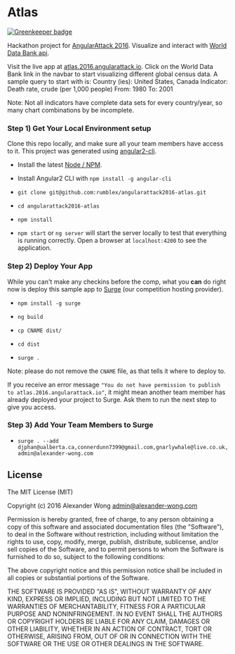 # Atlas

[![Greenkeeper badge](https://badges.greenkeeper.io/awwong1/angularattack2016-atlas.svg)](https://greenkeeper.io/)

Hackathon project for [AngularAttack 2016](https://www.angularattack.com). Visualize and interact with [World Data Bank api](http://data.worldbank.org/developers/api-overview).

Visit the live app at [atlas.2016.angularattack.io](http://atlas.2016.angularattack.io/).
Click on the World Data Bank link in the navbar to start visualizing different global census data. A sample query to start with is:
Country (ies): United States, Canada
Indicator: Death rate, crude (per 1,000 people)
From: 1980
To: 2001

Note: Not all indicators have complete data sets for every country/year, so many chart combinations by be incomplete.

### Step 1) Get Your Local Environment setup

Clone this repo locally, and make sure all your team members have access to it. This project was generated using [angular2-cli](https://github.com/angular/angular-cli).

* Install the latest [Node / NPM](https://nodejs.org).

* Install Angular2 CLI with `npm install -g angular-cli`

* `git clone git@github.com:rumblex/angularattack2016-atlas.git`

* `cd angularattack2016-atlas`

* `npm install`

* `npm start` or `ng server` will start the server locally to test that everything is running correctly. Open a browser at `localhost:4200` to see the application.


### Step 2) Deploy Your App

While you can't make any checkins before the comp, what you **can** do right now is deploy this sample app to [Surge](https://surge.sh) (our competition hosting provider).

* `npm install -g surge`

* `ng build`

* `cp CNAME dist/`

* `cd dist`

* `surge .`

Note: please do not remove the `CNAME` file, as that tells it where to deploy to.

If you receive an error message `"You do not have permission to publish to atlas.2016.angularattack.io"`, it might mean another team member has already deployed your project to Surge. Ask them to run the next step to give you access.

### Step 3) Add Your Team Members to Surge

* `surge . --add djphan@ualberta.ca,connerdunn7399@gmail.com,gnarlywhale@live.co.uk,admin@alexander-wong.com`

## License

The MIT License (MIT)

Copyright (c) 2016 Alexander Wong <admin@alexander-wong.com>

Permission is hereby granted, free of charge, to any person obtaining a copy of this software and associated documentation files (the "Software"), to deal in the Software without restriction, including without limitation the rights to use, copy, modify, merge, publish, distribute, sublicense, and/or sell copies of the Software, and to permit persons to whom the Software is furnished to do so, subject to the following conditions:

The above copyright notice and this permission notice shall be included in all copies or substantial portions of the Software.

THE SOFTWARE IS PROVIDED "AS IS", WITHOUT WARRANTY OF ANY KIND, EXPRESS OR IMPLIED, INCLUDING BUT NOT LIMITED TO THE WARRANTIES OF MERCHANTABILITY, FITNESS FOR A PARTICULAR PURPOSE AND NONINFRINGEMENT. IN NO EVENT SHALL THE AUTHORS OR COPYRIGHT HOLDERS BE LIABLE FOR ANY CLAIM, DAMAGES OR OTHER LIABILITY, WHETHER IN AN ACTION OF CONTRACT, TORT OR OTHERWISE, ARISING FROM, OUT OF OR IN CONNECTION WITH THE SOFTWARE OR THE USE OR OTHER DEALINGS IN THE SOFTWARE.

